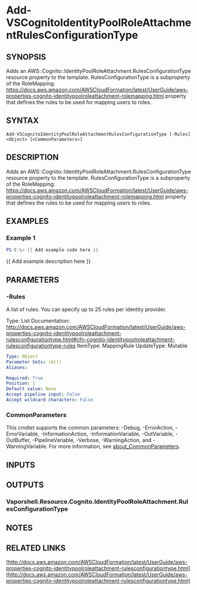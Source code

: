# Add-VSCognitoIdentityPoolRoleAttachmentRulesConfigurationType

## SYNOPSIS
Adds an AWS::Cognito::IdentityPoolRoleAttachment.RulesConfigurationType resource property to the template.
RulesConfigurationType is a subproperty of the RoleMapping: https://docs.aws.amazon.com/AWSCloudFormation/latest/UserGuide/aws-properties-cognito-identitypoolroleattachment-rolemapping.html property that defines the rules to be used for mapping users to roles.

## SYNTAX

```
Add-VSCognitoIdentityPoolRoleAttachmentRulesConfigurationType [-Rules] <Object> [<CommonParameters>]
```

## DESCRIPTION
Adds an AWS::Cognito::IdentityPoolRoleAttachment.RulesConfigurationType resource property to the template.
RulesConfigurationType is a subproperty of the RoleMapping: https://docs.aws.amazon.com/AWSCloudFormation/latest/UserGuide/aws-properties-cognito-identitypoolroleattachment-rolemapping.html property that defines the rules to be used for mapping users to roles.

## EXAMPLES

### Example 1
```powershell
PS C:\> {{ Add example code here }}
```

{{ Add example description here }}

## PARAMETERS

### -Rules
A list of rules.
You can specify up to 25 rules per identity provider.

Type: List
Documentation: http://docs.aws.amazon.com/AWSCloudFormation/latest/UserGuide/aws-properties-cognito-identitypoolroleattachment-rulesconfigurationtype.html#cfn-cognito-identitypoolroleattachment-rulesconfigurationtype-rules
ItemType: MappingRule
UpdateType: Mutable

```yaml
Type: Object
Parameter Sets: (All)
Aliases:

Required: True
Position: 1
Default value: None
Accept pipeline input: False
Accept wildcard characters: False
```

### CommonParameters
This cmdlet supports the common parameters: -Debug, -ErrorAction, -ErrorVariable, -InformationAction, -InformationVariable, -OutVariable, -OutBuffer, -PipelineVariable, -Verbose, -WarningAction, and -WarningVariable. For more information, see [about_CommonParameters](http://go.microsoft.com/fwlink/?LinkID=113216).

## INPUTS

## OUTPUTS

### Vaporshell.Resource.Cognito.IdentityPoolRoleAttachment.RulesConfigurationType
## NOTES

## RELATED LINKS

[http://docs.aws.amazon.com/AWSCloudFormation/latest/UserGuide/aws-properties-cognito-identitypoolroleattachment-rulesconfigurationtype.html](http://docs.aws.amazon.com/AWSCloudFormation/latest/UserGuide/aws-properties-cognito-identitypoolroleattachment-rulesconfigurationtype.html)

